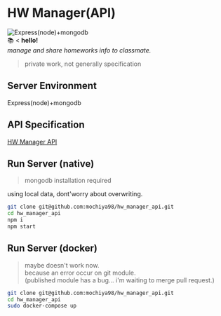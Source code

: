 # HW Manager(API)
![Express(node)+mongodb](https://img.shields.io/badge/Server--end-Express(node)%2Bmongodb-6699ff.svg)  
:books: < **hello!**  
*manage and share homeworks info to classmate.*  
> private work, not generally specification

## Server Environment
Express(node)+mongodb  

## API Specification
[HW Manager API](https://mochiya98.github.io/hw_manager_api/)

## Run Server (native)
> mongodb installation required  

using local data, dont'worry about overwriting.  
```sh
git clone git@github.com:mochiya98/hw_manager_api.git
cd hw_manager_api
npm i
npm start
```

## Run Server (docker)
> maybe doesn't work now.  
> because an error occur on git module.  
> (published module has a bug... i'm waiting to merge pull request.)  
```sh
git clone git@github.com:mochiya98/hw_manager_api.git
cd hw_manager_api
sudo docker-compose up
```
